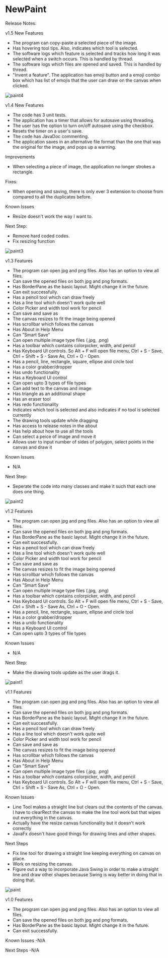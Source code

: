 # NewPaint
Release Notes:

v1.5
New Features
- The program can copy-paste a selected piece of the image. 
- Has hovering tool tips. Also, indicates which tool is selected.
- The software logs which feature is selected and tracks how long it was selected when a switch occurs. This is handled by thread.
- The software logs which files are opened and saved.  This is handled by thread.
- "Invent a feature". The application has emoji button and a emoji combo box which has list of emojis that the user can draw on the canvas when clicked. 

![paint4](https://user-images.githubusercontent.com/56151022/159076865-db3ea42b-80c2-4912-b79c-a5ec2509a96a.png)

v1.4
New Features
- The code has 3 unit tests. 
- The application has a timer that allows for autosave using threading.
- The user has the option to turn on/off autosave using the checkbox.
- Resets the timer on a user's save.
- The code has JavaDoc commenting. 
- The application saves in an alternative file format than the one that was the original for the image, and pops up a warning.

Improvements
- When selecting a piece of image, the application no longer strokes a rectangle.

Fixes:
- When opening and saving, there is only ever 3 extension to choose from compared to all the duplicates before.

Known Issues
- Resize doesn't work the way I want to.

Next Step:
- Remove hard coded codes.
- Fix resizing function

![paint3](https://user-images.githubusercontent.com/56151022/159076900-88365334-f084-4464-a172-0c096094698b.png)


v1.3
Features
- The program can open jpg and png files. Also has an option to view all files. 
- Can save the opened files on both jpg and png formats.
- Has BorderPane as the basic layout. Might change it in the future.
- Can exit successfully. 
- Has a pencil tool which can draw freely
- Has a line tool which doesn't work quite well
- Color Picker and width tool work for pencil
- Can save and save as
- The canvas resizes to fit the image being opened
- Has scrollbar which follows the canvas
- Has About in Help Menu
- Can "Smart Save"
- Can open multiple image type files (.jpg, .png)
- Has a toolbar which contains colorpicker, width, and pencil
- Has Keyboard UI controls. So Alt + F will open file menu, Ctrl + S - Save, Ctrl + Shift + S - Save As, Ctrl + O - Open.
- Has a pencil, line, rectangle, square, ellipse and circle tool
- Has a color grabber/dropper
- Has undo functionality
- Has a Keyboard UI control
- Can open upto 3 types of file types
- Can add text to the canvas and image
- Has triangle as an additional shape
- Has an eraser tool
- Has redo functionality
- Indicates which tool is selected and also indicates if no tool is selected currently
- The drawing tools update while dragging
- Has access to release notes in the about
- Has help about how to use all the tools
- Can select a peice of image and move it
- Allows user to input number of sides of polygon, select points in the canvas and draw it


Known Issues
- N/A

Next Step:
- Seperate the code into many classes and make it such that each one does one thing.


![paint2](https://user-images.githubusercontent.com/56151022/159076910-a9d201d4-9d15-47e5-9146-c8fd4dbdc949.png)


v1.2
Features
- The program can open jpg and png files. Also has an option to view all files. 
- Can save the opened files on both jpg and png formats.
- Has BorderPane as the basic layout. Might change it in the future.
- Can exit successfully. 
- Has a pencil tool which can draw freely
- Has a line tool which doesn't work quite well
- Color Picker and width tool work for pencil
- Can save and save as
- The canvas resizes to fit the image being opened
- Has scrollbar which follows the canvas
- Has About in Help Menu
- Can "Smart Save"
- Can open multiple image type files (.jpg, .png)
- Has a toolbar which contains colorpicker, width, and pencil
- Has Keyboard UI controls. So Alt + F will open file menu, Ctrl + S - Save, Ctrl + Shift + S - Save As, Ctrl + O - Open.
- Has a pencil, line, rectangle, square, ellipse and circle tool
- Has a color grabber/dropper
- Has a undo functionality
- Has a Keyboard UI control
- Can open upto 3 types of file types


Known Issues
- N/A

Next Step:
- Make the drawing tools update as the user drags it.

![paint1](https://user-images.githubusercontent.com/56151022/159076920-a6f2bec7-aaf6-465c-bf70-48f0e5c2fcf8.png)


v1.1
Features
- The program can open jpg and png files. Also has an option to view all files. 
- Can save the opened files on both jpg and png formats.
- Has BorderPane as the basic layout. Might change it in the future.
- Can exit successfully. 
- Has a pencil tool which can draw freely
- Has a line tool which doesn't work quite well
- Color Picker and width tool work for pencil
- Can save and save as
- The canvas resizes to fit the image being opened
- Has scrollbar which follows the canvas
- Has About in Help Menu
- Can "Smart Save"
- Can open multiple image type files (.jpg, .png)
- Has a toolbar which contains colorpicker, width, and pencil
- Has Keyboard UI controls. So Alt + F will open file menu, Ctrl + S - Save, Ctrl + Shift + S - Save As, Ctrl + O - Open.

Known Issues
- Line Tool makes a straight line but clears out the contents of the canvas. I have to clearRect the canvas to make the line tool work but that wipes out everything in the canvas.
- Actually have the resize canvas functionality but it doesn't work correctly
- JavaFx doesn't have good things for drawing lines and other shapes.

Next Steps
- Fix line tool for drawing a straight line keeping everything on canvas on place.
- Work on resizing the canvas.
- Figure out a way to incorporate Java Swing in order to make a straight line and draw other shapes because Swing is way better in doing that in doing that.


![paint](https://user-images.githubusercontent.com/56151022/159076931-1b88709e-a815-42fa-adf4-1d741d9bd935.png)



v1.0
Features
- The program can open jpg and png files. Also has an option to view all files. 
- Can save the opened files on both jpg and png formats.
- Has BorderPane as the basic layout. Might change it in the future.
- Can exit successfully. 

Known Issues
-N/A

Next Steps
-N/A




